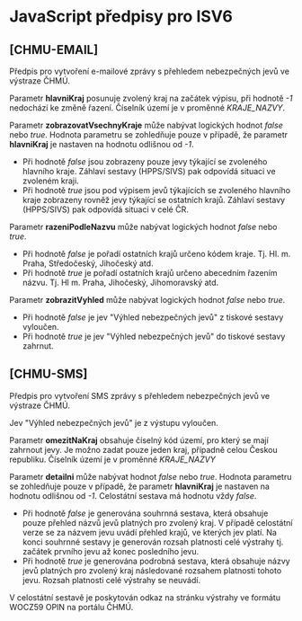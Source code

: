 # JavaScript předpisy pro ISV6

## [CHMU-EMAIL]
Předpis pro vytvoření e-mailové zprávy s přehledem nebezpečných jevů ve výstraze ČHMÚ.

Parametr **hlavniKraj** posunuje zvolený kraj na začátek výpisu, při hodnotě *-1* nedochází ke změně řazení. Číselník území je v proměnné *KRAJE_NAZVY*.

Parametr **zobrazovatVsechnyKraje** může nabývat logických hodnot *false* nebo *true*. Hodnota parametru se zohledňuje pouze v případě, že parametr **hlavniKraj** je nastaven na hodnotu odlišnou od *-1*.

- Při hodnotě *false* jsou zobrazeny pouze jevy týkající se zvoleného hlavního kraje. Záhlaví sestavy (HPPS/SIVS) pak odpovídá situaci ve zvoleném kraji.
- Při hodnotě *true* jsou pod výpisem jevů týkajících se zvoleného hlavního kraje zobrazeny rovněž jevy týkající se ostatních krajů. Záhlaví sestavy (HPPS/SIVS) pak odpovídá situaci v celé ČR.

Parametr **razeniPodleNazvu** může nabývat logických hodnot *false* nebo *true*.

- Při hodnotě *false* je pořadí ostatních krajů určeno kódem kraje. Tj. Hl. m. Praha, Středočeský, Jihočeský atd.
- Při hodnotě *true* je pořadí ostatních krajů určeno abecedním řazením názvu. Tj. Hl m. Praha, Jihočeský, Jihomoravský atd.

Parametr **zobrazitVyhled** může nabývat logických hodnot *false* nebo *true*.

- Při hodnotě *false* je jev "Výhled nebezpečných jevů" z tiskové sestavy vyloučen.
- Při hodnotě *true* je jev "Výhled nebezpečných jevů" do tiskové sestavy zahrnut.

## [CHMU-SMS]
Předpis pro vytvoření SMS zprávy s přehledem nebezpečných jevů ve výstraze ČHMÚ.

Jev "Výhled nebezpečných jevů" je z výstupu vyloučen.

Parametr **omezitNaKraj** obsahuje číselný kód území, pro který se mají zahrnout jevy. Je možno zadat pouze jeden kraj, případně celou Českou republiku. Číselník území je v proměnné *KRAJE_NAZVY*

Parametr **detailni** může nabývat hodnot *false* nebo *true*. Hodnota parametru se zohledňuje pouze v případě, že parametr **hlavniKraj** je nastaven na hodnotu odlišnou od *-1*. Celostátní sestava má hodnotu vždy *false*.

- Při hodnotě *false* je generována souhrnná sestava, která obsahuje pouze přehled názvů jevů platných pro zvolený kraj. V případě celostátní verze se za názvem jevu uvádí přehled krajů, ve kterých jev platí. Na konci souhrnné sestavy je generován rozsah platnosti celé výstrahy tj. začátek prvního jevu až konec posledního jevu.
- Při hodnotě *true* je generována podrobná sestava, která obsahuje názvy jevů platných pro zvolený kraj následované rozsahem platnosti tohoto jevu. Rozsah platnosti celé výstrahy se neuvádí.

V celostátní sestavě je poskytován odkaz na stránku výstrahy ve formátu WOCZ59 OPIN na portálu ČHMÚ.
